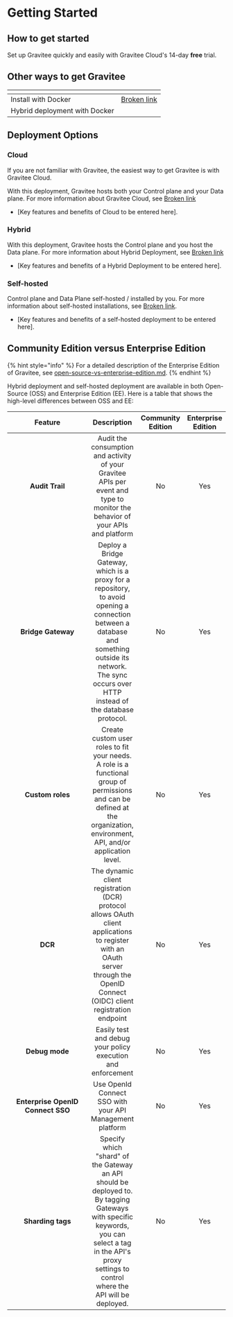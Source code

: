 # Getting Started

## How to get started

Set up Gravitee quickly and easily with Gravitee Cloud's 14-day **free** trial.&#x20;

## Other ways to get Gravitee

<table data-view="cards"><thead><tr><th></th><th data-hidden data-card-target data-type="content-ref"></th></tr></thead><tbody><tr><td>Install with Docker</td><td><a href="broken-reference">Broken link</a></td></tr><tr><td>Hybrid deployment with Docker</td><td></td></tr></tbody></table>

## Deployment Options

### Cloud

If you are not familiar with Gravitee, the easiest way to get Gravitee is with Gravitee Cloud.&#x20;

With this deployment, Gravitee hosts both your Control plane and your Data plane. For more information about Gravitee Cloud, see [Broken link](broken-reference "mention")

* \[Key features and benefits of Cloud to be entered here].

### Hybrid

With this deployment, Gravitee hosts the Control plane and you host the Data plane. For more information about Hybrid Deployment, see [Broken link](broken-reference "mention")

* \[Key features and benefits of a Hybrid Deployment to be entered here].

### Self-hosted

Control plane and Data Plane self-hosted / installed by you. For more information about self-hosted installations, see [Broken link](broken-reference "mention").

* \[Key features and benefits of a self-hosted deployment to be entered here].

## Community Edition versus Enterprise Edition

{% hint style="info" %}
For a detailed description of the Enterprise Edition of Gravitee, see [open-source-vs-enterprise-edition.md](../introduction/open-source-vs-enterprise-edition.md "mention").
{% endhint %}

Hybrid deployment and self-hosted deployment are available in both Open-Source (OSS) and Enterprise Edition (EE). Here is a table that shows the high-level differences between OSS and EE:

<table><thead><tr><th width="214" align="center">Feature</th><th align="center">Description</th><th align="center">Community Edition</th><th align="center">Enterprise Edition</th></tr></thead><tbody><tr><td align="center"><strong>Audit Trail</strong></td><td align="center">Audit the consumption and activity of your Gravitee APIs per event and type to monitor the behavior of your APIs and platform</td><td align="center">No</td><td align="center">Yes</td></tr><tr><td align="center"><strong>Bridge Gateway</strong></td><td align="center">Deploy a Bridge Gateway, which is a proxy for a repository, to avoid opening a connection between a database and something outside its network. The sync occurs over HTTP instead of the database protocol.</td><td align="center">No</td><td align="center">Yes</td></tr><tr><td align="center"><strong>Custom roles</strong></td><td align="center">Create custom user roles to fit your needs. A role is a functional group of permissions and can be defined at the organization, environment, API, and/or application level.</td><td align="center">No</td><td align="center">Yes</td></tr><tr><td align="center"><strong>DCR</strong></td><td align="center">The dynamic client registration (DCR) protocol allows OAuth client applications to register with an OAuth server through the OpenID Connect (OIDC) client registration endpoint</td><td align="center">No</td><td align="center">Yes</td></tr><tr><td align="center"><strong>Debug mode</strong></td><td align="center">Easily test and debug your policy execution and enforcement</td><td align="center">No</td><td align="center">Yes</td></tr><tr><td align="center"><strong>Enterprise OpenID Connect SSO</strong></td><td align="center">Use OpenId Connect SSO with your API Management platform</td><td align="center">No</td><td align="center">Yes</td></tr><tr><td align="center"><strong>Sharding tags</strong></td><td align="center">Specify which "shard" of the Gateway an API should be deployed to. By tagging Gateways with specific keywords, you can select a tag in the API's proxy settings to control where the API will be deployed.</td><td align="center">No</td><td align="center">Yes</td></tr></tbody></table>
